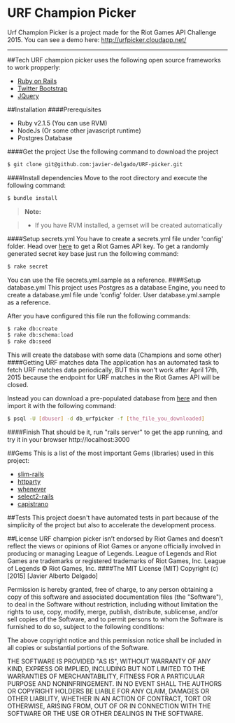 URF Champion Picker
===================

Urf Champion Picker is a project made for the Riot Games API Challenge 2015. You can see a demo here: http://urfpicker.cloudapp.net/

----------


##Tech
URF champion picker uses the following  open source frameworks to work propperly:

 - [Ruby on Rails](http://rubyonrails.org/)
 - [Twitter Bootstrap](http://getbootstrap.com/)
 - [JQuery](https://jquery.com/)

##Installation
####Prerequisites
- Ruby v2.1.5 (You can use RVM)
- NodeJs (Or some other javascript runtime)
- Postgres Database

####Get the project
Use the following command to download the project
```sh
$ git clone git@github.com:javier-delgado/URF-picker.git
```
####Install dependencies
Move to the root directory and execute the following command:
```sh
$ bundle install
```
> **Note:**

> - If you have RVM installed, a gemset will be created automatically

####Setup secrets.yml
You have to create a secrets.yml file under 'config' folder. Head over [here](https://developer.riotgames.com/) to get a Riot Games API key. To get a randomly generated secret key base just run the following command:
```sh
$ rake secret
```
You can use the file secrets.yml.sample as a reference.
####Setup database.yml
This project uses Postgres as a database Engine, you need to create a database.yml file unde 'config' folder. User database.yml.sample as a reference.

After you have configured this file run the following commands:
```sh
$ rake db:create
$ rake db:schema:load
$ rake db:seed
```
This will create the database with some data (Champions and some other)
####Getting URF matches data
The application has an automated task to fetch URF matches data periodically, BUT this won't work after April 17th, 2015 because the endpoint for URF matches in the Riot Games API will be closed.

Instead you can download a pre-populated database from [here]() and then import it with the following command:
```sh
$ psql -U [dbuser] -d db_urfpicker -f [the_file_you_downloaded]
```
####Finish
That should be it, run "rails server" to get the app running, and try it in your browser http://localhost:3000

##Gems
This is a list of the most important Gems (libraries) used in this project:

- [slim-rails](https://github.com/slim-template/slim-rails)
- [httparty](https://github.com/jnunemaker/httparty)
- [whenever](https://github.com/javan/whenever)
- [select2-rails](https://github.com/argerim/select2-rails)
- [capistrano](https://github.com/capistrano/capistrano)

##Tests
This project doesn't have automated tests in part because of the simplicity of the project but also to accelerate the development process. 

##License 
URF champion picker isn’t endorsed by Riot Games and doesn’t reflect the views or opinions of Riot Games or anyone officially involved in producing or managing League of Legends. League of Legends and Riot Games are trademarks or registered trademarks of Riot Games, Inc. League of Legends © Riot Games, Inc.
####The MIT License (MIT)
Copyright (c) [2015] [Javier Alberto Delgado]

Permission is hereby granted, free of charge, to any person obtaining a copy
of this software and associated documentation files (the "Software"), to deal
in the Software without restriction, including without limitation the rights
to use, copy, modify, merge, publish, distribute, sublicense, and/or sell
copies of the Software, and to permit persons to whom the Software is
furnished to do so, subject to the following conditions:

The above copyright notice and this permission notice shall be included in all
copies or substantial portions of the Software.

THE SOFTWARE IS PROVIDED "AS IS", WITHOUT WARRANTY OF ANY KIND, EXPRESS OR IMPLIED, INCLUDING BUT NOT LIMITED TO THE WARRANTIES OF MERCHANTABILITY, FITNESS FOR A PARTICULAR PURPOSE AND NONINFRINGEMENT. IN NO EVENT SHALL THE AUTHORS OR COPYRIGHT HOLDERS BE LIABLE FOR ANY CLAIM, DAMAGES OR OTHER LIABILITY, WHETHER IN AN ACTION OF CONTRACT, TORT OR OTHERWISE, ARISING FROM, OUT OF OR IN CONNECTION WITH THE SOFTWARE OR THE USE OR OTHER DEALINGS IN THE SOFTWARE.
